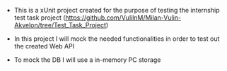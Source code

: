 - This is a xUnit project created for the purpose of testing the 
  internship test task project (https://github.com/VulilnM/Milan-Vulin-Akvelon/tree/Test_Task_Project) 

- In this project I will mock the needed functionalities in 
  order to test out the created Web API

- To mock the DB I will use a in-memory PC storage 